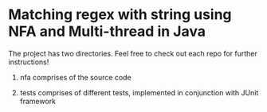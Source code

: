 # Matching regex with string using NFA and Multi-thread in Java

The project has two directories. Feel free to check out each repo for further instructions!

1. nfa comprises of the source code

2. tests comprises of different tests, implemented in conjunction with JUnit framework
